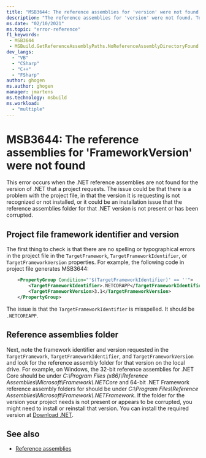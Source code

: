 ```yaml
---
title: "MSB3644: The reference assemblies for 'version' were not found."
description: "The reference assemblies for 'version' were not found. To resolve this, install the Developer Pack (SDK/Targeting Pack) for this framework version or retarget your application. You can download .NET Framework Developer Packs at https://aka.ms/msbuild/developerpacks"
ms.date: "02/10/2021"
ms.topic: "error-reference"
f1_keywords:
 - MSB3644
 - MSBuild.GetReferenceAssemblyPaths.NoReferenceAssemblyDirectoryFound
dev_langs:
  - "VB"
  - "CSharp"
  - "C++"
  - "FSharp"
author: ghogen
ms.author: ghogen
manager: jmartens
ms.technology: msbuild
ms.workload:
  - "multiple"
---
```

# MSB3644: The reference assemblies for 'FrameworkVersion' were not found

This error occurs when the .NET reference assemblies are not found for the version of .NET that a project requests. The issue could be that there is a problem with the project file, in that the version it is requesting is not recognized or not installed, or it could be an installation issue that the reference assemblies folder for that .NET version is not present or has been corrupted.

## Project file framework identifier and version

The first thing to check is that there are no spelling or typographical errors in the project file in the `TargetFramework`, `TargetFrameworkIdentifier`, or `TargetFrameworkVersion` properties. For example, the following code in project file generates MSB3644:

```xml
	<PropertyGroup Condition="'$(TargetFrameworkIdentifier)' == ''">
		<TargetFrameworkIdentifier>.NETCORAPP</TargetFrameworkIdentifier>
		<TargetFrameworkVersion>3.1</TargetFrameworkVersion>
	</PropertyGroup>
```

The issue is that the `TargetFrameworkIdentifier` is misspelled. It should be `.NETCOREAPP`.

## Reference assemblies folder

Next, note the framework identifier and version requested in the `TargetFramework`, `TargetFrameworkIdentifier`, and `TargetFrameworkVersion` and look for the reference assembly folder for that version on the local drive.  For example, on Windows, the 32-bit reference assemblies for .NET Core should be under *C:\Program Files (x86)\Reference Assemblies\Microsoft\Framework\\.NETCore* and 64-bit .NET Framework reference assembly folders for should be under *C:\Program Files\Reference Assemblies\Microsoft\Framework\\.NETFramework*. If the folder for the version your project needs is not present or appears to be corrupted, you might need to install or reinstall that version. You can install the required version at [Download .NET](https://dotnet.microsoft.com/download/).

## See also

- [Reference assemblies](/dotnet/standard/assembly/reference-assemblies)
